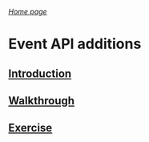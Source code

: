 _[Home page](../index.md)_



# Event API additions

## [Introduction](intro.md)
## [Walkthrough](walkthrough.md)
## [Exercise](exercise.md)
